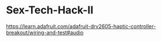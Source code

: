 # Sex-Tech-Hack-II

https://learn.adafruit.com/adafruit-drv2605-haptic-controller-breakout/wiring-and-test#audio
